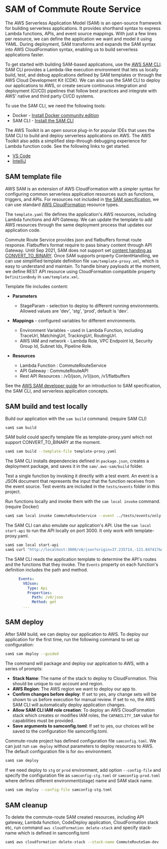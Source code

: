 # SAM of Commute Route Service

The AWS Serverless Application Model (SAM) is an open-source framework for building serverless applications. It provides shorthand syntax to express Lambda functions, APIs, and event source mappings. With just a few lines per resource, we can define the application we want and model it using YAML. During deployment, SAM transforms and expands the SAM syntax into AWS CloudFormation syntax, enabling us to build serverless applications faster.

To get started with building SAM-based applications, use the [AWS SAM CLI](https://docs.aws.amazon.com/serverless-application-model/latest/developerguide/serverless-sam-reference.html#serverless-sam-cli). SAM CLI provides a Lambda-like execution environment that lets us locally build, test, and debug applications defined by SAM templates or through the AWS Cloud Development Kit (CDK). We can also use the SAM CLI to deploy our applications to AWS, or create secure continuous integration and deployment (CI/CD) pipelines that follow best practices and integrate with AWS' native and third party CI/CD systems.

To use the SAM CLI, we need the following tools:

* Docker - [Install Docker community edition](https://hub.docker.com/search/?type=edition&offering=community)
* SAM CLI - [Install the SAM CLI](https://docs.aws.amazon.com/serverless-application-model/latest/developerguide/serverless-sam-cli-install.html)

The AWS Toolkit is an open source plug-in for popular IDEs that uses the SAM CLI to build and deploy serverless applications on AWS. The AWS Toolkit also adds a simplified step-through debugging experience for Lambda function code. See the following links to get started.

* [VS Code](https://docs.aws.amazon.com/toolkit-for-vscode/latest/userguide/welcome.html)
* [IntelliJ](https://docs.aws.amazon.com/toolkit-for-jetbrains/latest/userguide/welcome.html)

## SAM template file

AWS SAM is an extension of AWS CloudFormation with a simpler syntax for configuring common serverless application resources such as functions, triggers, and APIs. For resources not included in [the SAM specification](https://github.com/awslabs/serverless-application-model/blob/master/versions/2016-10-31.md), we can use standard [AWS CloudFormation](https://docs.aws.amazon.com/AWSCloudFormation/latest/UserGuide/aws-template-resource-type-ref.html) resource types.

The `template.yaml` file defines the application's AWS resources, including Lambda functions and API Gateway. We can update the template to add AWS resources through the same deployment process that updates our application code.

Commute Route Service provides json and flatbuffers format route response. Flatbuffers format require to pass binary content through API Gateway. Until Sep 2021, SAM does not support set [content handing as CONVERT_TO_BINARY](https://github.com/aws/serverless-application-model/issues/553). Once SAM supports property ContentHandling, we can use simplified template definition file `sam/template-proxy.xml`, which is easy to understand and maintain. To handle binary payloads at the moment, we define REST API resource using CloudFormation compatibile property `DefinitionBody` in `sam/template.xml`.  

Template file includes content:

* **Parameters** 
  - StageParam - selection to deploy to different running environments. Allowed values are 'dev', 'stg', 'prod', default is 'dev'.

* **Mappings** - configured variables for different environments. 
  - Environment Variables - used in Lambda Function, including TraceUrl, MatchingUrl, TrackingUrl, RoutingUrl.
  - AWS IAM and network - Lambda Role, VPC Endpoint Id, Security Group Id, Subnet Ids, Pipeline Role. 

* **Resources**
  - Lambda Function : CommuteRouteService
  - API Gateway : CommuteRouteAPI
  - Rest API Resources : /v0/json, /v1/json, /v1/flatbuffers

See the [AWS SAM developer guide](https://docs.aws.amazon.com/serverless-application-model/latest/developerguide/what-is-sam.html) for an introduction to SAM specification, the SAM CLI, and serverless application concepts.

## SAM build and test locally

Build our application with the `sam build` command. (require SAM CLI)

```bash
sam$ sam build
```

SAM build could specify template file as template-proxy.yaml which not support CONVERT_TO_BINARY at the moment.

```bash
sam$ sam build --template-file template-proxy.yaml
```

The SAM CLI installs dependencies defined in `package.json`, creates a deployment package, and saves it in the `sam/.aws-sam/build` folder.

Test a single function by invoking it directly with a test event. An event is a JSON document that represents the input that the function receives from the event source. Test events are included in the `tests/events` folder in this project.

Run functions locally and invoke them with the `sam local invoke` command. (require Docker)

```bash
sam$ sam local invoke CommuteRouteService --event ../tests/events/only-usual.json
```

The SAM CLI can also emulate our application's API. Use the `sam local start-api` to run the API locally on port 3000. It only work with template-proxy.yaml.

```bash
sam$ sam local start-api
sam$ curl "http://localhost:3000/v0/json?origin=37.235714,-121.847417&destination=37.246404,-121.925552&output=default&content_level=Full&start_time=20210315T194327Z&user_id=changzhengj"
```

The SAM CLI reads the application template to determine the API's routes and the functions that they invoke. The `Events` property on each function's definition includes the path and method.

```yaml
      Events:
        V0Json:
          Type: Api
          Properties:
            Path: /v0/json
            Method: get
        ...
```

## SAM deploy 

After SAM build, we can deploy our application to AWS. To deploy our application for the first time, run the following command to set up configuration: 

```bash
sam$ sam deploy --guided
```

The command will package and deploy our application to AWS, with a series of prompts:

* **Stack Name**: The name of the stack to deploy to CloudFormation. This should be unique to our account and region.
* **AWS Region**: The AWS region we want to deploy our app to.
* **Confirm changes before deploy**: If set to yes, any change sets will be shown to us before execution for manual review. If set to no, the AWS SAM CLI will automatically deploy application changes.
* **Allow SAM CLI IAM role creation**: To deploy an AWS CloudFormation stack which creates or modifies IAM roles, the `CAPABILITY_IAM` value for capabilities must be provided. 
* **Save arguments to samconfig.toml**: If set to yes, our choices will be saved to the configuration file samconfig.toml.

Commute-route project has defined configuration file `samconfig.toml`. We can just run `sam deploy` without parameters to deploy resources to AWS. The default configuration file is for `dev` environment.

```bash
sam$ sam deploy 
```

If we need deploy to `stg` or `prod` environment, add option `--config-file` and specify the configuration file as `samconfig-stg.toml` or `samconfig-prod.toml` where defines different environment(stage) name and SAM stack name.

```bash
sam$ sam deploy --config-file samconfig-stg.toml
```

## SAM cleanup 

To delete the commute-route SAM created resources, including API gateway, Lambda function, CodeDeploy application, CloudFormation stack etc, run  command `aws cloudformation delete-stack` and specify stack-name which is defined in samconfig.toml

```bash
sam$ aws cloudformation delete-stack --stack-name CommuteRouteSam-dev
```

